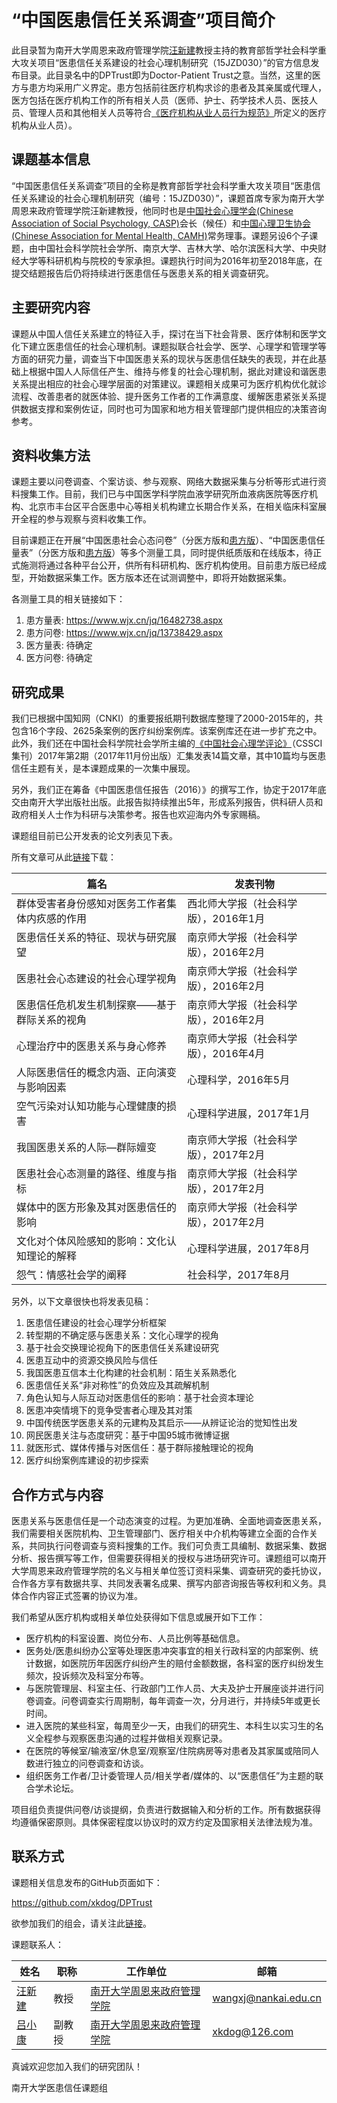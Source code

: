 

# “中国医患信任关系调查”项目简介

此目录暂为南开大学周恩来政府管理学院[汪新建](http://zfxy.nankai.edu.cn/wangxinjian)教授主持的教育部哲学社会科学重大攻关项目“医患信任关系建设的社会心理机制研究（15JZD030）”的官方信息发布目录。此目录名中的DPTrust即为Doctor-Patient Trust之意。当然，这里的医方与患方均采用广义界定。患方包括前往医疗机构求诊的患者及其亲属或代理人，医方包括在医疗机构工作的所有相关人员（医师、护士、药学技术人员、医技人员、管理人员和其他相关人员等符合[《医疗机构从业人员行为规范》](http://www.gov.cn/gzdt/2012-07/18/content_2186360.htm)所定义的医疗机构从业人员）。


## 课题基本信息

“中国医患信任关系调查”项目的全称是教育部哲学社会科学重大攻关项目“医患信任关系建设的社会心理机制研究（编号：15JZD030）”，课题首席专家为南开大学周恩来政府管理学院汪新建教授，他同时也是[中国社会心理学会(Chinese Association of Social Psychology, CASP)](http://www.casponline.org.cn/)会长（候任）和[中国心理卫生协会(Chinese Association for Mental Health, CAMH)](http://www.camh.org.cn/)常务理事。课题另设6个子课题，由中国社会科学院社会学所、南京大学、吉林大学、哈尔滨医科大学、中央财经大学等科研机构与院校的专家承担。课题执行时间为2016年初至2018年底，在提交结题报告后仍将持续进行医患信任与医患关系的相关调查研究。

## 主要研究内容

课题从中国人信任关系建立的特征入手，探讨在当下社会背景、医疗体制和医学文化下建立医患信任的社会心理机制。课题拟联合社会学、医学、心理学和管理学等方面的研究力量，调查当下中国医患关系的现状与医患信任缺失的表现，并在此基础上根据中国人人际信任产生、维持与修复的社会心理机制，据此对建设和谐医患关系提出相应的社会心理学层面的对策建议。课题相关成果可为医疗机构优化就诊流程、改善患者的就医体验、提升医务工作者的工作满意度、缓解医患紧张关系提供数据支撑和案例佐证，同时也可为国家和地方相关管理部门提供相应的决策咨询参考。


## 资料收集方法

课题主要以问卷调查、个案访谈、参与观察、网络大数据采集与分析等形式进行资料搜集工作。目前，我们已与中国医学科学院血液学研究所血液病医院等医疗机构、北京市丰台区平合医患中心等相关机构建立长期合作关系，在相关临床科室展开全程的参与观察与资料收集工作。

目前课题正在开展“中国医患社会心态问卷”（分医方版和[患方版](https://www.wjx.cn/jq/13738429.aspx)）、“中国医患信任量表”（分医方版和[患方版](https://www.wjx.cn/jq/16482738.aspx)）等多个测量工具，同时提供纸质版和在线版本，待正式施测将通过各种平台公开，供所有科研机构、医疗机构使用。目前患方版已经成型，开始数据采集工作。医方版本还在试测调整中，即将开始数据采集。

各测量工具的相关链接如下：

1. 患方量表: https://www.wjx.cn/jq/16482738.aspx
1. 患方问卷: https://www.wjx.cn/jq/13738429.aspx
1. 医方量表: 待确定
1. 医方问卷: 待确定


## 研究成果


我们已根据中国知网（CNKI）的重要报纸期刊数据库整理了2000-2015年的，共包含16个字段、2625条案例的医疗纠纷案例库。该案例库还在进一步扩充之中。此外，我们还在中国社会科学院社会学所主编的[《中国社会心理学评论》](http://jikan.ssap.com.cn/collectedPapers_475.html)（CSSCI集刊）2017年第2期（2017年11月份出版）汇集发表14篇文章，其中10篇均与医患信任主题有关，是本课题成果的一次集中展现。

另外，我们正在筹备《中国医患信任报告（2016）》的撰写工作，协定于2017年底交由南开大学出版社出版。此报告拟持续推出5年，形成系列报告，供科研人员和政府相关人士作为科研与决策参考。报告也欢迎海内外专家赐稿。

课题组目前已公开发表的论文列表见下表。

所有文章可从此[链接](https://pan.baidu.com/s/1c2IhsBY#list/path=%2F)下载：

篇名 |	发表刊物
-----|------------
群体受害者身份感知对医务工作者集体内疚感的作用 |	西北师大学报（社会科学版），2016年1月
医患信任关系的特征、现状与研究展望	| 南京师大学报（社会科学版），2016年2月
医患社会心态建设的社会心理学视角	| 南京师大学报（社会科学版），2016年2月
医患信任危机发生机制探察——基于群际关系的视角	| 南京师大学报（社会科学版），2016年2月
心理治疗中的医患关系与身心修养	| 南京师大学报（社会科学版），2016年4月
人际医患信任的概念内涵、正向演变与影响因素	| 心理科学，2016年5月
空气污染对认知功能与心理健康的损害	| 心理科学进展，2017年1月
我国医患关系的人际—群际嬗变	| 南京师大学报（社会科学版），2017年2月
医患社会心态测量的路径、维度与指标	| 南京师大学报（社会科学版），2017年2月
媒体中的医方形象及其对医患信任的影响	| 南京师大学报（社会科学版），2017年2月
文化对个体风险感知的影响：文化认知理论的解释	| 心理科学进展，2017年8月
怨气：情感社会学的阐释	| 社会科学，2017年8月


另外，以下文章很快也将发表见稿：

1. 医患信任建设的社会心理学分析框架
1. 转型期的不确定感与医患关系：文化心理学的视角
1. 基于社会交换理论视角下的医患信任关系建设研究
1. 医患互动中的资源交换风险与信任
1. 我国医患互信本土化构建的社会机制：陌生关系熟悉化
1. 医患信任关系“非对称性”的负效应及其疏解机制
1. 角色认知与人际互动对医患信任的影响：基于社会资本理论
1. 医患冲突情境下的竞争受害者心理及其对策
1. 中国传统医学医患关系的元建构及其启示——从辨证论治的觉知性出发
1. 网民医患关注与态度研究：基于中国95城市微博证据
1. 就医形式、媒体传播与对医信任：基于群际接触理论的视角
1. 医疗纠纷案例库建设的初步探索

## 合作方式与内容

医患关系与医患信任是一个动态演变的过程。为更加准确、全面地调查医患关系，我们需要相关医院机构、卫生管理部门、医疗相关中介机构等建立全面的合作关系，共同执行问卷调查与资料搜集的工作。我们可负责工具编制、数据采集、数据分析、报告撰写等工作，但需要获得相关的授权与进场研究许可。课题组可以南开大学周恩来政府管理学院的名义与相关单位签订资料采集、调查研究的委托协议，合作各方享有数据共享、共同发表署名成果、撰写内部咨询报告等权利和义务。具体合作内容正式签署的协议为准。

我们希望从医疗机构或相关单位处获得如下信息或展开如下工作：

- 医疗机构的科室设置、岗位分布、人员比例等基础信息。
- 医务处/医患纠纷办公室等处理医患冲突事宜的相关行政科室的内部案例、统计数据，如医院历年因医疗纠纷产生的赔付金额数据，各科室的医疗纠纷发生频次，投诉频次及科室分布等。
- 与医院管理层、科室主任、行政部门工作人员、大夫及护士开展座谈并进行问卷调查。问卷调查实行周期制，每年调查一次，分月进行，并持续5年或更长时间。
- 进入医院的某些科室，每周至少一天，由我们的研究生、本科生以实习生的名义全程参与观察医患沟通的过程并做相关观察记录。
- 在医院的等候室/输液室/休息室/观察室/住院病房等对患者及其家属或陪同人数进行独立的问卷调查和访谈。
- 组织医务工作者/卫计委管理人员/相关学者/媒体的、以“医患信任”为主题的联合学术论坛。

项目组负责提供问卷/访谈提纲，负责进行数据输入和分析的工作。所有数据获得均遵循保密原则。具体保密程度以协议时的双方约定及国家相关法律法规为准。


## 联系方式

课题相关信息发布的GitHub页面如下：

https://github.com/xkdog/DPTrust

欲参加我们的组会，请关注此[链接](https://github.com/xkdog/DPTrust/blob/master/seminars)。


课题联系人：

姓名 | 职称 | 工作单位 | 邮箱
----|---|-----|------
[汪新建](http://zfxy.nankai.edu.cn/wangxinjian) | 教授  | [南开大学周恩来政府管理学院](http://zfxy.nankai.edu.cn/faculty/psychology)  | wangxj@nankai.edu.cn
[吕小康](http://zfxy.nankai.edu.cn/xk) | 副教授 | [南开大学周恩来政府管理学院](http://zfxy.nankai.edu.cn/faculty/psychology)  | xkdog@126.com


真诚欢迎您加入我们的研究团队！

南开大学医患信任课题组



